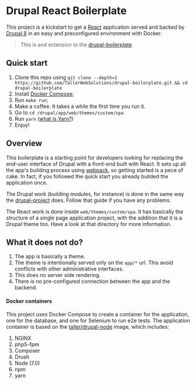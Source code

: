 # Drupal React Boilerplate

This project is a kickstart to get a [React](https://facebook.github.io/react/) application served and backed by [Drupal 8](https://www.drupal.org/) in an easy and preconfigured environment with Docker.

> This is and extension to the [drupal-boilerplate](https://github.com/TallerWebSolutions/drupal-boilerplate).

## Quick start

 1. Clone this repo using `git clone --depth=1 https://github.com/TallerWebSolutions/drupal-boilerplate.git && cd drupal-boilerplate`
 1. Install [Docker Compose](https://docs.docker.com/compose/);
 1. Run `make run`;
 1. Make a coffee. It takes a while the first time you run it.
 1. Go to `cd /drupal/app/web/themes/custom/spa`
 1. Run `yarn` ([what is Yarn?](https://yarnpkg.com/))
 1. Enjoy!

## Overview

This boilerplate is a starting point for developers looking for replacing the end-user interface of Drupal with a front-end built with React. It sets up all the app's building process using [webpack](https://webpack.github.io/), so getting started is a pece of cake. In fact, if you followed the quick start you already builded the application once.

The Drupal work (building modules, for instance) is done in the same way the [drupal-project](https://github.com/drupal-composer/drupal-project) does. Follow that guide if you have any problems.

The React work is done inside `web/themes/custom/spa`. It has basically the structure of a single page application project, with the addition that it is a Drupal theme too. Have a look at that directory for more information.

## What it does not do?

1. The app is basically a theme.
1. The theme is intentionally served only on the `app/*` url. This avoid conflicts with other administrative interfaces.
1. This does no server side rendering.
1. There is no pre-configured connection between the app and the backend.

#### Docker containers

This project uses Docker Compose to create a container for the application, one for the database, and one for Selenium to run e2e tests. The application container is based on the [taller/drupal-node](https://hub.docker.com/r/taller/drupal-node/) image, which includes:

1. NGINX
1. php5-fpm
1. Composer
1. Drush
1. Node (7.0)
1. npm
1. yarn
